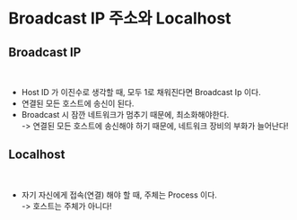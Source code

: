 # Broadcast IP 주소와 Localhost

## Broadcast IP

<figure><img src="../../../.gitbook/assets/스크린샷 2024-01-04 22.28.43.png" alt=""><figcaption></figcaption></figure>

* Host ID 가 이진수로 생각할 때, 모두 1로 채워진다면 Broadcast Ip 이다.&#x20;
* 연결된 모든 호스트에 송신이 된다.
* Broadcast 시 잠깐 네트워크가 멈추기 때문에, 최소화해야한다. \
  \-> 연결된 모든 호스트에 송신해야 하기 때문에, 네트워크 장비의 부화가 늘어난다!

## Localhost

<figure><img src="../../../.gitbook/assets/스크린샷 2024-01-04 22.36.19.png" alt=""><figcaption></figcaption></figure>

* 자기 자신에게 접속(연결) 해야 할 때, 주체는 Process 이다. \
  \-> 호스트는 주체가 아니다!
